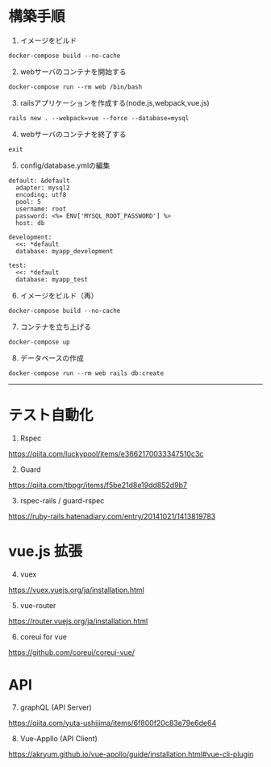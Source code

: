 # 構築手順

1. イメージをビルド

```docker-compose build --no-cache```

2. webサーバのコンテナを開始する

```docker-compose run --rm web /bin/bash```

3. railsアプリケーションを作成する(node.js,webpack,vue.js)

```rails new . --webpack=vue --force --database=mysql```

4. webサーバのコンテナを終了する

```exit```

5. config/database.ymlの編集

  ~~~
  default: &default
    adapter: mysql2
    encoding: utf8
    pool: 5
    username: root
    password: <%= ENV['MYSQL_ROOT_PASSWORD'] %>
    host: db

  development:
    <<: *default
    database: myapp_development

  test:
    <<: *default
    database: myapp_test
  ~~~
    
6. イメージをビルド（再）

```docker-compose build --no-cache```

7. コンテナを立ち上げる

```docker-compose up```

8. データベースの作成

```docker-compose run --rm web rails db:create```

---

# テスト自動化

1. Rspec

https://qiita.com/luckypool/items/e3662170033347510c3c

2. Guard

https://qiita.com/tbpgr/items/f5be21d8e19dd852d9b7

3. rspec-rails / guard-rspec

https://ruby-rails.hatenadiary.com/entry/20141021/1413819783

# vue.js 拡張

4. vuex

https://vuex.vuejs.org/ja/installation.html

5. vue-router

https://router.vuejs.org/ja/installation.html

6. coreui for vue

https://github.com/coreui/coreui-vue/

# API

7. graphQL (API Server)

https://qiita.com/yuta-ushijima/items/6f800f20c83e79e6de64
  
8. Vue-Appllo (API Client)

https://akryum.github.io/vue-apollo/guide/installation.html#vue-cli-plugin

